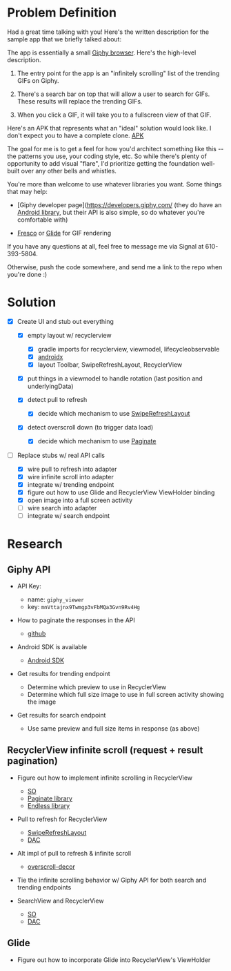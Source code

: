 # Problem Definition

Had a great time talking with you! Here's the written description for the sample app that we briefly
talked about:

The app is essentially a small [Giphy browser](https://giphy.com/). Here's the high-level
description.

1. The entry point for the app is an "infinitely scrolling" list of the trending GIFs on Giphy.

2. There's a search bar on top that will allow a user to search for GIFs. These results will replace
the trending GIFs.

3. When you click a GIF, it will take you to a fullscreen view of that GIF.

Here's an APK that represents what an "ideal" solution would look like. I don't expect you to have a
complete clone. [APK](https://drive.google.com/open?id=1CERrNK_1E9bK5kOrlFD__nK4ReYHHa_P)

The goal for me is to get a feel for how you'd architect something like this -- the patterns you
use, your coding style, etc. So while there's plenty of opportunity to add visual "flare", I'd
prioritize getting the foundation well-built over any other bells and whistles.

You're more than welcome to use whatever libraries you want. Some things that may help:

- [Giphy developer page](https://developers.giphy.com/ (they do have an [Android
library](https://github.com/Giphy/giphy-android-sdk-core), but their API is also simple, so do
whatever you're comfortable with)

- [Fresco](https://github.com/facebook/fresco) or [Glide](https://github.com/bumptech/glide) for GIF
rendering

If you have any questions at all, feel free to message me via Signal at 610-393-5804.

Otherwise, push the code somewhere, and send me a link to the repo when you're done :)

# Solution

- [x] Create UI and stub out everything

    - [x] empty layout w/ recyclerview
        - [x] gradle imports for recyclerview, viewmodel, lifecycleobservable
        - [x] [androidx](https://developer.android.com/jetpack/androidx/migrate)
        - [x] layout Toolbar, SwipeRefreshLayout, RecyclerView

    - [x] put things in a viewmodel to handle rotation (last position and underlyingData)

    - [x] detect pull to refresh
        - [x] decide which mechanism to use [SwipeRefreshLayout](http://tinyurl.com/y6u79co7)

    - [x] detect overscroll down (to trigger data load)
        - [x] decide which mechanism to use [Paginate](https://github.com/MarkoMilos/Paginate)

- [ ] Replace stubs w/ real API calls
    - [x] wire pull to refresh into adapter
    - [x] wire infinite scroll into adapter
    - [x] integrate w/ trending endpoint
    - [x] figure out how to use Glide and RecyclerView ViewHolder binding
    - [x] open image into a full screen activity
    - [ ] wire search into adapter
    - [ ] integrate w/ search endpoint

# Research

## Giphy API

- API Key: 
    - name: `giphy_viewer`
    - key: `mnVttajnx9Twmgp3vFbMQa3Gvn9Rv4Hg`

- How to paginate the responses in the API
    - [github](https://github.com/Giphy/GiphyAPI/issues/116)

- Android SDK is available
    - [Android SDK](https://github.com/Giphy/giphy-android-sdk-core)

- Get results for trending endpoint
    - Determine which preview to use in RecyclerView
    - Determine which full size image to use in full screen activity showing the image

- Get results for search endpoint
    - Use same preview and full size items in response (as above)
    
## RecyclerView infinite scroll (request + result pagination)

- Figure out how to implement infinite scrolling in RecyclerView
    - [SO](http://tinyurl.com/yatxa4jj)    
    - [Paginate library](https://github.com/MarkoMilos/Paginate)
    - [Endless library](https://github.com/rockerhieu/rv-adapter-endless)

- Pull to refresh for RecyclerView
    - [SwipeRefreshLayout](http://tinyurl.com/y6u79co7)
    - [DAC](https://developer.android.com/training/swipe/)

- Alt impl of pull to refresh & infinite scroll
    - [overscroll-decor](https://github.com/nazmulidris/overscroll-decor)
    
- Tie the infinite scrolling behavior w/ Giphy API for both search and trending endpoints

- SearchView and RecyclerView
    - [SO](https://stackoverflow.com/a/49064027/2085356)
    - [DAC](https://developer.android.com/training/search/setup)

## Glide

- Figure out how to incorporate Glide into RecyclerView's ViewHolder